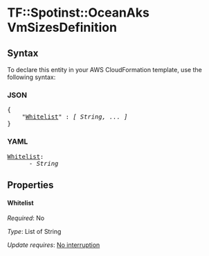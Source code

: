 # TF::Spotinst::OceanAks VmSizesDefinition

## Syntax

To declare this entity in your AWS CloudFormation template, use the following syntax:

### JSON

<pre>
{
    "<a href="#whitelist" title="Whitelist">Whitelist</a>" : <i>[ String, ... ]</i>
}
</pre>

### YAML

<pre>
<a href="#whitelist" title="Whitelist">Whitelist</a>: <i>
      - String</i>
</pre>

## Properties

#### Whitelist

_Required_: No

_Type_: List of String

_Update requires_: [No interruption](https://docs.aws.amazon.com/AWSCloudFormation/latest/UserGuide/using-cfn-updating-stacks-update-behaviors.html#update-no-interrupt)

